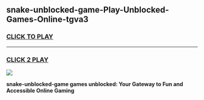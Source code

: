 
## snake-unblocked-game-Play-Unblocked-Games-Online-tgva3
<h3>
<a href="https://premium76.site?title=snake-unblocked-game&ref=24A">CLICK TO PLAY</a></h3>
<hr>

<h3>
<a href="https://premium76.site?title=snake-unblocked-game&ref=24A">CLICK 2 PLAY</a>
  
</h3>

<a href="https://premium76.site?title=snake-unblocked-game&ref=24A"><img src="https://clearcache.store/games.png"></a>


**snake-unblocked-game games unblocked: Your Gateway to Fun and Accessible Online Gaming**
